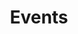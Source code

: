 ---
title: Events
type: landing
  
sections:

  - block: collection
    content:
      title: Events
      subtitle: "[Upcoming Workshops](#workshops), [Talks](#talks), [Guests](#guests)"
      text: 
      count: 0
      filters:
        author: ''
        category: ''
        exclude_featured: false
        publication_type: ''
        tag: 'empty'
        exclude_future: false
        exclude_past: false

  # - block: slider
  #   content:
  #     slides:
  #     - title: '[Workshops](#workshops)'
  #       content: 
  #       align: center
  #       background:
  #         image:
  #           filename: coders.jpg
  #           filters:
  #             brightness: 0.7
  #         position: right
  #         color: '#666'
  #     - title: '[Vorträge](#talks)'
  #       content: 
  #       align: center
  #       background:
  #         image:
  #           filename: contact.jpg
  #           filters:
  #             brightness: 0.7
  #         position: center
  #         color: '#555'
  #     - title: '[Gäste](#guests)'
  #       content: '@ CompPhil²MMAE'
  #       align: center
  #       background:
  #         image:
  #           filename: Logo_ResearchSemiar.png
  #           filters:
  #             brightness: 0.4
  #         position: center
  #         color: '#98AFC7' # '#333'
  #       # link:
  #       #   icon: graduation-cap
  #       #   icon_pack: fas
  #       #   text: Join Us
  #       #   url: '#news.cs'
  #   design:
  #     # Slide height is automatic unless you force a specific height (e.g. '400px')
  #     slide_height: '400px'
  #     is_fullscreen: false
  #     # Automatically transition through slides?
  #     loop: true
  #     # Duration of transition between slides (in ms)
  #     interval: 4000

  - block: collection
    id: workshops
    content:
      title: Workshops 
      subtitle: # 'des CompPhil²MMAE-Teams'
      text:   
      count: 0
      filters:
        author: ''
        category: ''
        exclude_featured: false
        publication_type: ''
        tag: Workshops
        exclude_future: false
        exclude_past: true
      offset: 0
      order: asc #desc
      page_type: event
      archive:
        enable: true
        text: Previous <strong>Workshops</strong> 
    design:
      columns: '2'
      view: compact # showcase

  - block: collection
    id: talks
    content:
      title: Talks
      subtitle: # 'des CompPhil²MMAE-Teams'
      text:   
      count: 0
      filters:
        author: ''
        category: ''
        exclude_featured: false
        publication_type: ''
        tag: Lecture
        exclude_future: false
        exclude_past: true
      offset: 0
      order: asc #desc
      page_type: event
      archive:
        enable: true
        text: Previous <strong>talks</strong> 
    design:
      columns: '2'
      view: compact # showcase

  - block: collection
    id: guests
    content:
      title: Guests 
      subtitle: '@ CompPhil²MMAE'
      text:   
      count: 0
      filters:
        author: ''
        category: ''
        exclude_featured: false
        publication_type: ''
        tag: Guest Lecture
        exclude_future: false
        exclude_past: true
      offset: 0
      order: asc # desc
      page_type: event
      archive:
        enable: true
        text: Previous <strong>guest talks</strong> 
    design:
      columns: '2'
      view: compact # showcase

---